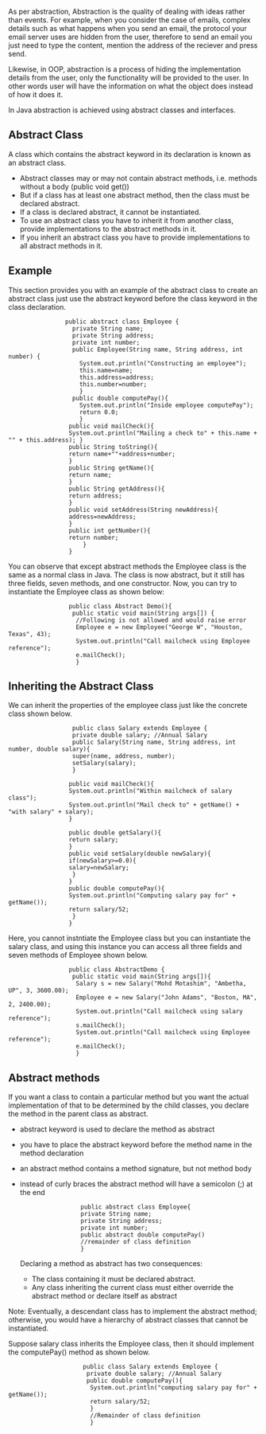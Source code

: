 As per abstraction, Abstraction is the quality of dealing with ideas rather than events. For example, when you
consider the case of emails, complex details such as what happens when you send an email, the protocol your email
server uses are hidden from the user, therefore to send an email you just need to type the content, mention the address
of the reciever and press send.

Likewise, in OOP, abstraction is a process of hiding the implementation details from the user, only the functionality 
will be provided to the user. In other words user will have the information on what the object does instead of how 
it does it.

In Java abstraction is achieved using abstract classes and interfaces.

<h2>Abstract Class</h2>
A class which contains the abstract keyword in its declaration is known as an abstract class.

- Abstract classes may or may not contain abstract methods, i.e. methods without a body (public void get())
- But if a class has at least one abstract method, then the class must be declared abstract.
- If a class is declared abstract, it cannot be instantiated.
- To use an abstract class you have to inherit it from another class, provide implementations to the abstract methods
   in it.
- If you inherit an abstract class you have to provide implementations to all abstract methods in it.

<h2>Example</h2>
This section provides you with an example of the abstract class to create an abstract class just use the abstract keyword
before the class keyword in the class declaration.

                    public abstract class Employee {
                      private String name;
                      private String address;
                      private int number;
                      public Employee(String name, String address, int number) {
                        System.out.println("Constructing an employee");
                        this.name=name;
                        this.address=address;
                        this.number=number;
                        }
                      public double computePay(){
                        System.out.println("Inside employee computePay");
                        return 0.0;
                        }
                     public void mailCheck(){
                     System.out.println("Mailing a check to" + this.name + "" + this.address); }
                     public String toString(){
                     return name+""+address+number;
                     }
                     public String getName(){
                     return name;
                     }
                     public String getAddress(){
                     return address;
                     }
                     public void setAddress(String newAddress){
                     address=newAddress;
                     }
                     public int getNumber(){
                     return number;
                         }
                     }
                     
   You can observe that except abstract methods the Employee class is the same as a normal class in Java.
   The class is now abstract, but it still has three fields, seven methods, and one constructor.
   Now, you can try to instantiate the Employee class as shown below:
   
                     public class Abstract Demo(){
                      public static void main(String args[]) {
                       //Following is not allowed and would raise error
                       Employee e = new Employee("George W", "Houston, Texas", 43);
                       System.out.println("Call mailcheck using Employee reference");
                       e.mailCheck();
                       }
                       
   <h2>Inheriting the Abstract Class</h2>
   We can inherit the properties of the employee class just like the concrete class shown below.
                     
                      public class Salary extends Employee {
                      private double salary; //Annual Salary
                      public Salary(String name, String address, int number, double salary){
                      super(name, address, number);
                      setSalary(salary);
                      }
                      
                     public void mailCheck(){
                     System.out.println("Within mailcheck of salary class");
                     System.out.println("Mail check to" + getName() + "with salary" + salary);
                     }
                     
                     public double getSalary(){
                     return salary;
                     }
                     public void setSalary(double newSalary){
                     if(newSalary>=0.0){
                     salary=newSalary;
                      }
                     }
                     public double computePay(){
                     System.out.println("Computing salary pay for" + getName());
                     return salary/52;
                      }
                     }
                     
Here, you cannot instntiate the Employee class but you can instantiate the salary class, and using this instance 
you can access all three fields and seven methods of Employee shown below.

                     public class AbstractDemo {
                      public static void main(String args[]){
                       Salary s = new Salary("Mohd Motashim", "Ambetha, UP", 3, 3600.00);
                       Employee e = new Salary("John Adams", "Boston, MA", 2, 2400.00);
                       System.out.println("Call mailcheck using salary reference");
                       s.mailCheck();
                       System.out.println("Call mailcheck using Employee reference");
                       e.mailCheck();
                       }
<h2>Abstract methods</h2>
If you want a class to contain a particular method but you want the actual implementation of that to be determined by
the child classes, you declare the method in the parent class as abstract.

- abstract keyword is used to declare the method as abstract
- you have to place the abstract keyword before the method name in the method declaration
- an abstract method contains a method signature, but not method body
- instead of curly braces the abstract method will have a semicolon (;) at the end

                       public abstract class Employee{
                       private String name;
                       private String address;
                       private int number;
                       public abstract double computePay()
                       //remainder of class definition
                       }
                       
   Declaring a method as abstract has two consequences:
   - The class containing it must be declared abstract.
   - Any class inheriting the current class must either override the abstract method or declare itself as abstract

Note: Eventually, a descendant class has to implement the abstract method; otherwise, you would have a hierarchy 
of abstract classes that cannot be instantiated.

Suppose salary class inherits the Employee class, then it should implement the computePay() method as shown below.

                         public class Salary extends Employee {
                          private double salary; //Annual Salary
                          public double computePay(){
                           System.out.println("computing salary pay for" + getName());
                           return salary/52;
                           }
                           //Remainder of class definition
                           }
                          
                      
                      
                        
                      
